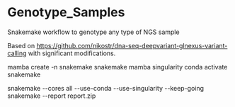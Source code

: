 # Genotype_Samples
Snakemake workflow to genotype any type of NGS sample

Based on https://github.com/nikostr/dna-seq-deepvariant-glnexus-variant-calling with significant modifications.

mamba create -n snakemake snakemake mamba singularity
conda activate snakemake

snakemake --cores all --use-conda --use-singularity --keep-going 
snakemake --report report.zip


